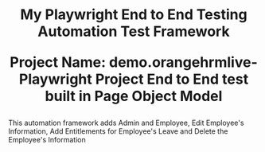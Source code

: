 <h1 align="center">My Playwright End to End Testing Automation Test Framework

Project Name: demo.orangehrmlive-Playwright Project End to End test built in Page Object Model</h1>

This automation framework adds Admin and Employee, Edit Employee's Information, Add Entitlements for Employee's Leave and Delete the Employee's Information
